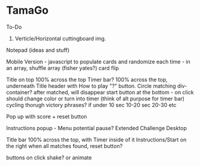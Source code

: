 # TamaGo

To-Do

1. Verticle/Horizontal cuttingboard img.

Notepad (ideas and stuff)

Mobile Version - javascript to populate cards and randomize each time - in an array, shuffle array (fisher yates?) card flip

Title on top 100% across the top
Timer bar? 100% across the top, underneath Title header with How to play "?" button.
Circle matching div-container?
after matched, will disappear
start button at the bottom - on click should change color or turn into timer (think of alt purpose for timer bar)
cycling thorugh victory phrases?
if under 10 sec
10-20 sec
20-30 etc

Pop up with score + reset button

Instructions popup - Menu
potential pause? Extended Challenge
Desktop

Title bar 100% across the top, with Timer inside of it
Instructions/Start on the right
when all matches found, reset button?

buttons on click shake? or animate
